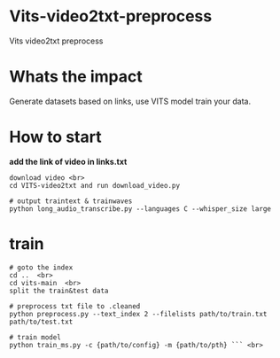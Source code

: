 # Vits-video2txt-preprocess
Vits video2txt preprocess
# Whats the impact
Generate datasets based on links, use VITS model train your data.
# How to start
**add the link of video in links.txt** <br>
```
download video <br>
cd VITS-video2txt and run download_video.py 

# output traintext & trainwaves 
python long_audio_transcribe.py --languages C --whisper_size large   
```

# train
```
# goto the index
cd ..  <br>
cd vits-main  <br>
split the train&test data

# preprocess txt file to .cleaned
python preprocess.py --text_index 2 --filelists path/to/train.txt path/to/test.txt  

# train model
python train_ms.py -c {path/to/config} -m {path/to/pth} ``` <br>

